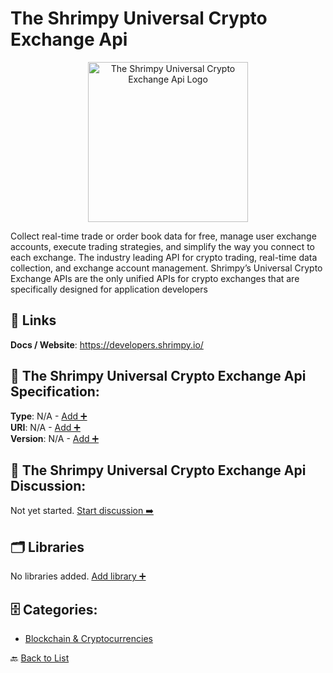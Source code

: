 # The Shrimpy Universal Crypto Exchange Api
<p align="center">
    <img width="256" src="https://raw.githubusercontent.com/apis-list/apis-list/main/apis/the-shrimpy-universal-crypto-exchange-api/logo_256x256.png" alt="The Shrimpy Universal Crypto Exchange Api Logo"/>
</p>
Collect real-time trade or order book data for free, manage user exchange accounts, execute trading strategies, and simplify the way you connect to each exchange. The industry leading API for crypto trading, real-time data collection, and exchange account management. Shrimpy’s Universal Crypto Exchange APIs are the only unified APIs for crypto exchanges that are specifically designed for application developers

##  🔗 Links
**Docs / Website**: https://developers.shrimpy.io/

## 🧬 The Shrimpy Universal Crypto Exchange Api Specification:
**Type**: N/A - [Add ➕](https://github.com/apis-list/apis-list/edit/main/apis.yaml#L19303)  
**URI**: N/A - [Add ➕](https://github.com/apis-list/apis-list/edit/main/apis.yaml#L19303)  
**Version**: N/A - [Add ➕](https://github.com/apis-list/apis-list/edit/main/apis.yaml#L19303)

## 💬 The Shrimpy Universal Crypto Exchange Api Discussion:
Not yet started. [Start discussion ➡️](https://github.com/apis-list/apis-list/discussions/new)

## 🗂️ Libraries

No libraries added. [Add library ➕](https://github.com/apis-list/apis-list/edit/main/apis.yaml#L19303)    


## 🗄️ Categories:
- [Blockchain & Cryptocurrencies](https://github.com/apis-list/apis-list#blockchain--cryptocurrencies-)

🔙  [Back to List](https://github.com/apis-list/apis-list)
